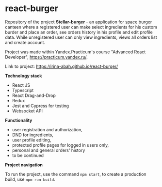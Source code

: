 # react-burger

Repository of the project **Stellar-burger** - an application for space burger canteen where a registered user can make select ingredients for his custom burder and place an order, see orders history in his profile and edit profile data. While unregistered user can only view ingredients, views all orders list and create account.

Project was made within Yandex.Practicum's course "Advanced React Developer", https://practicum.yandex.ru/.

Link to project: https://irina-abah.github.io/react-burger/

**Technology stack**

* React JS
* Typescript
* React Drag-and-Drop
* Redux 
* Jest and Cypress for testing
* Websocket API

**Functionality**

* user registration and authorization,
* DND for ingredients,
* user profile editing,
* protected profile pages for logged in users only,
* personal and general orders' history
* to be continued

**Project navigation**

To run the project, use the command `npm start`, to create a production build, use `npm run build`. 